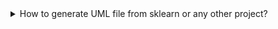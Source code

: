 <details>
  <summary>How to generate UML file from sklearn or any other project?</summary>
  
  <br>
  
  Clone the `scikit-learn` repo and from main dir run:
  
  ```
  $ pyreverse -o mmd -s1 -c sklearn.linear_model._coordinate_descent.Lasso sklearn/linear_model
  ```
  
  ```
  $ pyreverse -o png -s1 -c sklearn.linear_model._base.LinearRegression sklearn/linear_model
  ```
  
  More info at: https://github.com/PyCQA/pylint/issues/6571

</details>

